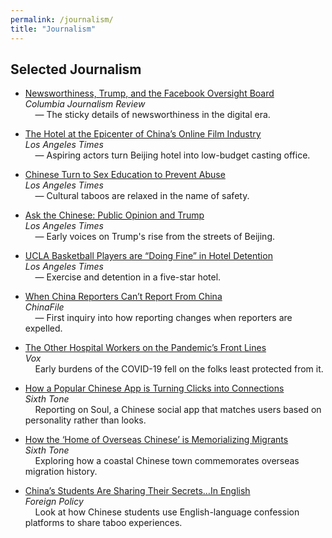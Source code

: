 ```yaml
---
permalink: /journalism/
title: "Journalism"
---
```


## Selected Journalism

- [Newsworthiness, Trump, and the Facebook Oversight Board](https://www.cjr.org/the_new_gatekeepers/facebook-oversight-board-2.php)  
  *Columbia Journalism Review*  
  &nbsp;&nbsp;&nbsp;&nbsp;— The sticky details of newsworthiness in the digital era.

- [The Hotel at the Epicenter of China’s Online Film Industry](https://www.latimes.com/world/asia/la-fg-china-floating-home-20171225-story.html)  
  *Los Angeles Times*  
  &nbsp;&nbsp;&nbsp;&nbsp;— Aspiring actors turn Beijing hotel into low-budget casting office.
- [Chinese Turn to Sex Education to Prevent Abuse](https://www.latimes.com/world/asia/la-fg-china-sex-ed-2017-story.html)  
  *Los Angeles Times*  
  &nbsp;&nbsp;&nbsp;&nbsp;— Cultural taboos are relaxed in the name of safety.
- [Ask the Chinese: Public Opinion and Trump](https://www.latimes.com/world/asia/la-fg-china-trump-public-opinion-20171109-story.html)  
  *Los Angeles Times*  
  &nbsp;&nbsp;&nbsp;&nbsp;— Early voices on Trump's rise from the streets of Beijing.

- [UCLA Basketball Players are “Doing Fine” in Hotel Detention](https://www.latimes.com/world/asia/la-fg-china-ucla-sighting-20171113-story.html)  
  *Los Angeles Times*  
  &nbsp;&nbsp;&nbsp;&nbsp;— Exercise and detention in a five-star hotel.

- [When China Reporters Can’t Report From China](https://www.chinafile.com/reporting-opinion/media/when-china-reporters-cant-report-china)  
  *ChinaFile*  
  &nbsp;&nbsp;&nbsp;&nbsp;— First inquiry into how reporting changes when reporters are expelled.

- [The Other Hospital Workers on the Pandemic’s Front Lines](https://www.vox.com/2020/4/15/21220198/coronavirus-hospital-workers-environmental-service-cleaners)  
  *Vox*  
  &nbsp;&nbsp;&nbsp;&nbsp;Early burdens of the COVID-19 fell on the folks least protected from it.

- [How a Popular Chinese App is Turning Clicks into Connections](https://www.sixthtone.com/news/1004592/how-a-popular-chinese-app-is-turning-clicks-into-connections)  
  *Sixth Tone*  
  &nbsp;&nbsp;&nbsp;&nbsp;Reporting on Soul, a Chinese social app that matches users based on personality rather than looks.

- [How the ‘Home of Overseas Chinese’ is Memorializing Migrants](https://www.sixthtone.com/news/1001150/how-the-home-of-overseas-chinese-is-memorializing-migrants)  
  *Sixth Tone*  
  &nbsp;&nbsp;&nbsp;&nbsp;Exploring how a coastal Chinese town commemorates overseas migration history.

- [China’s Students Are Sharing Their Secrets…In English](https://foreignpolicy.com/2016/12/08/chinas-students-are-sharing-their-secrets-in-english/)  
  *Foreign Policy*  
  &nbsp;&nbsp;&nbsp;&nbsp;Look at how Chinese students use English-language confession platforms to share taboo experiences.

